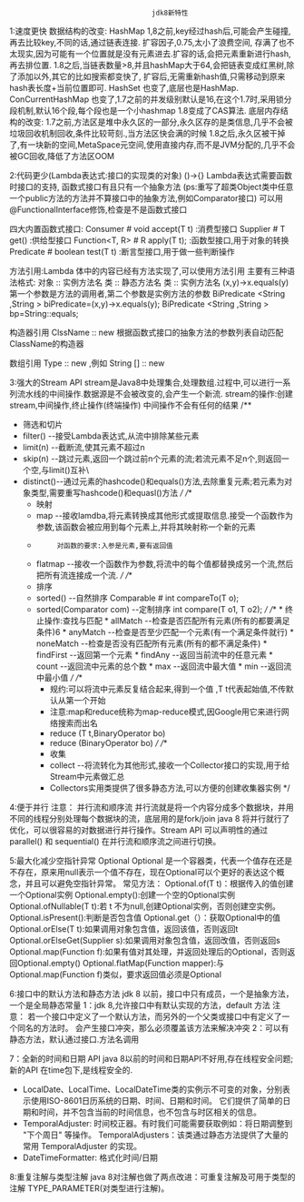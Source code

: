                                        jdk8新特性

1:速度更快
数据结构的改变: HashMap 1,8之前,key经过hash后,可能会产生碰撞,再去比较key,不同的话,通过链表连接.  扩容因子,0.75,太小了浪费空间,
                      存满了也不太现实,因为可能有一个位置就是没有元素进去.扩容的话,会把元素重新进行hash,再去排位置.
                      1.8之后,当链表数量>8,并且hashMap大于64,会把链表变成红黑树,除了添加以外,其它的比如搜索都变快了,
                      扩容后,无需重新hash值,只需移动到原来hash表长度+当前位置即可.
              HashSet 也变了,底层也是HashMap.
              ConCurrentHashMap 也变了,1.7之前的并发级别默认是16,在这个1.7时,采用锁分段机制,默认16个段,每个段也是一个小hashmap
                      1.8变成了CAS算法.
底层内存结构的改变: 1.7之前,方法区是堆中永久区的一部分,永久区存的是类信息,几乎不会被垃圾回收机制回收,条件比较苛刻.,当方法区快会满的时候
                  1.8之后,永久区被干掉了,有一块新的空间,MetaSpace元空间,使用直接内存,而不是JVM分配的,几乎不会被GC回收,降低了方法区OOM


2:代码更少(Lambda表达式:接口的实现类的对象)
()->{}
Lambda表达式需要函数时接口的支持, 函数式接口有且只有一个抽象方法
(ps:重写了超类Object类中任意一个public方法的方法并不算接口中的抽象方法,例如Comparator接口)
可以用@FunctionalInterface修饰,检查是不是函数式接口

四大内置函数式接口:
Consumer<T>        #      void accept(T t)             :消费型接口
Supplier<T>        #      T get()                      :供给型接口
Function<T, R>     #      R apply(T t);                :函数型接口,用于对象的转换
Predicate<T>       #      boolean test(T t)            :断言型接口,用于做一些判断操作

方法引用:Lambda 体中的内容已经有方法实现了,可以使用方法引用
主要有三种语法格式:
对象 :: 实例方法名
类 :: 静态方法名
类 :: 实例方法名  (x,y)->x.equals(y)   第一个参数是方法的调用者,第二个参数是实例方法的参数
BiPredicate <String ,String > biPredicate=(x,y)->x.equals(y);
BiPredicate <String ,String > bp=String::equals;

构造器引用
ClssName :: new    根据函数式接口的抽象方法的参数列表自动匹配ClassName的构造器

数组引用
Type :: new    ,例如 String [] :: new


3:强大的Stream API 
stream是Java8中处理集合,处理数组.过程中,可以进行一系列流水线的中间操作.数据源是不会被改变的,会产生一个新流.
stream的操作:创建stream,中间操作,终止操作(终端操作)
中间操作不会有任何的结果
/**
*  筛选和切片
*   filter() --接受Lambda表达式,从流中排除某些元素
*   limit(n) --截断流,使其元素不超过n
*   skip(n)  --跳过元素,返回一个跳过前n个元素的流;若流元素不足n个,则返回一个空,与limit()互补\
*   distinct()--通过元素的hashcode()和equals()方法,去除重复元素;若元素为对象类型,需要重写hashcode()和equasl()方法
*/
    /**
    *  映射
    *  map     --接收lamdba,将元素转换成其他形式或提取信息.接受一个函数作为参数,该函数会被应用到每个元素上,并将其映射称一个新的元素
    *          对函数的要求:入参是元素,要有返回值
    *  flatmap --接收一个函数作为参数,将流中的每个值都替换成另一个流,然后把所有流连接成一个流.
    */
       /**
      *  排序
      *  sorted()                 --自然排序   Comparable # int compareTo(T o);
      *  sorted(Comparator com)   --定制排序   int compare(T o1, T o2);
         */
         /**
        * 终止操作:查找与匹配
        *  allMatch     --检查是否匹配所有元素(所有的都要满足条件)6
        *  anyMatch     --检查是否至少匹配一个元素(有一个满足条件就行)
        *  noneMatch    --检查是否没有匹配所有元素(所有的都不满足条件)
        *  findFirst    --返回第一个元素
        *  findAny      --返回当前流中的任意元素
        *  count        --返回流中元素的总个数
        *  max          --返回流中最大值
        *  min          --返回流中最小值
           */
         /**
          *  规约:可以将流中元素反复结合起来,得到一个值 ,T t代表起始值,不传默认从第一个开始
          *  注意:map和reduce统称为map-reduce模式,因Google用它来进行网络搜索而出名
          *  reduce (T t,BinaryOperator bo)
          *  reduce (BinaryOperator bo)
             */
             /**
         *  收集
         *  collect  --将流转化为其他形式,接收一个Collector接口的实现,用于给Stream中元素做汇总
         *  Collectors实用类提供了很多静态方法,可以方便的创建收集器实例
            */
   
         
4:便于并行
注意： 并行流和顺序流
并行流就是将一个内容分成多个数据块，并用不同的线程分别处理每个数据块的流，底层用的是fork/join
java 8 将并行就行了优化，可以很容易的对数据进行并行操作。Stream API 可以声明性的通过 parallel() 和 sequential() 在并行流和顺序流之间进行切换。


5:最大化减少空指针异常 Optional 
Optional<T> 是一个容器类，代表一个值存在还是不存在，原来用null表示一个值不存在，现在Optional可以个更好的表达这个概念，并且可以避免空指针异常。
常见方法：
Optional.of(T t)：根据传入的值创建一个Optional实例
Optional.empty():创建一个空的Optional实例
Optional.ofNullable(T t):若 t 不为null,创建Optional实例，否则创建空实例。
Optional.isPresent():判断是否包含值
Optional.get（）：获取Optional中的值
Optional.orElse(T t):如果调用对象包含值，返回该值，否则返回t
Optional.orElseGet(Supplier s):如果调用对象包含值，返回改值，否则返回s
Optional.map(Function f):如果有值对其处理，并返回处理后的Optional，否则返回Optional.empty()
Optional.flatMap(Function mapper):与Optional.map(Function f)类似，要求返回值必须是Optional


6:接口中的默认方法和静态方法
 jdk 8 以前，接口中只有成员，一个是抽象方法，一个是全局静态常量
1：jdk 8,允许接口中有默认实现的方法，default 方法
注意：
     若一个接口中定义了一个默认方法，而另外的一个父类或接口中有定义了一个同名的方法时。
     会产生接口冲突，那么必须覆盖该方法来解决冲突
2：可以有静态方法，默认通过接口.方法名调用


7：全新的时间和日期 API 
java 8以前的时间和日期API不好用,存在线程安全问题;新的API 在time包下,是线程安全的.
* LocalDate、LocalTime、LocalDateTime类的实例示不可变的对象，分别表示使用ISO-8601日历系统的日期、时间、日期和时间。
  它们提供了简单的日期和时间，并不包含当前的时间信息，也不包含与时区相关的信息。
* TemporalAdjuster: 时间校正器。有时我们可能需要获取例如：将日期调整到 "下个周日" 等操作。
  TemporalAdjusters：该类通过静态方法提供了大量的常用 TemporalAdjuster 的实现。
* DateTimeFormatter: 格式化时间/日期


8:重复注解与类型注解
 java 8对注解也做了两点改进：可重复注解及可用于类型的注解 TYPE_PARAMETER(对类型进行注解)。

